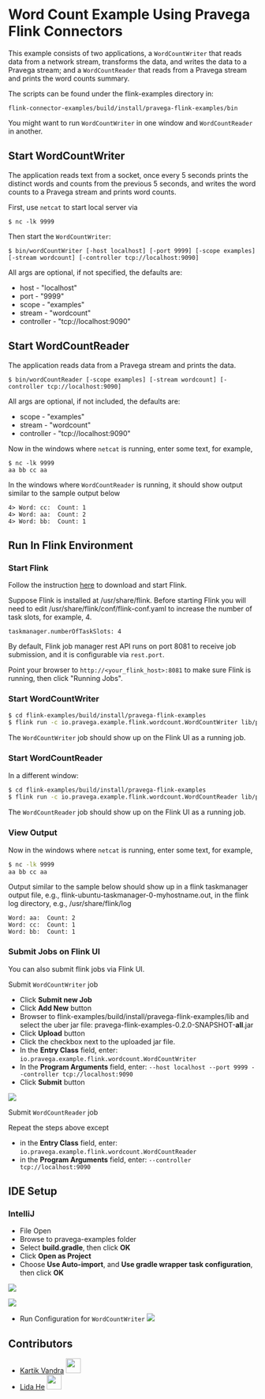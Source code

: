 # Word Count Example Using Pravega Flink Connectors
This example consists of two applications, a `WordCountWriter` that reads data from a 
network stream, transforms the data, and writes the data to a Pravega stream; and a
`WordCountReader` that reads from a Pravega stream and prints the word counts summary.

The scripts can be found under the flink-examples directory in:
```
flink-connector-examples/build/install/pravega-flink-examples/bin
```
You might want to run `WordCountWriter` in one window and `WordCountReader` in another.


## Start WordCountWriter
The application reads text from a socket, once every 5 seconds prints the distinct words and counts from the previous 5 seconds, and writes the word counts to a Pravega stream and prints word counts.

First, use `netcat` to start local server via
```
$ nc -lk 9999
```

Then start the `WordCountWriter`:
```
$ bin/wordCountWriter [-host localhost] [-port 9999] [-scope examples] [-stream wordcount] [-controller tcp://localhost:9090]
```

All args are optional, if not specified, the defaults are:

 * host - "localhost"
 * port - "9999"
 * scope - "examples" 
 * stream - "wordcount"
 * controller - "tcp://localhost:9090"

## Start WordCountReader
The application reads data from a Pravega stream and prints the data.
```
$ bin/wordCountReader [-scope examples] [-stream wordcount] [-controller tcp://localhost:9090]
```
All args are optional, if not included, the defaults are:
 * scope - "examples"
 * stream - "wordcount"
 * controller - "tcp://localhost:9090"

Now in the windows where `netcat` is running, enter some text, for example,
```
$ nc -lk 9999
aa bb cc aa
```

In the windows where `WordCountReader` is running, it should show output similar to the sample output below
```
4> Word: cc:  Count: 1
4> Word: aa:  Count: 2
4> Word: bb:  Count: 1
```
 
## Run In Flink Environment

### Start Flink

Follow the instruction [here](https://ci.apache.org/projects/flink/flink-docs-stable/quickstart/setup_quickstart.html) to download and start Flink.

Suppose Flink is installed at /usr/share/flink. Before starting Flink you will need to edit /usr/share/flink/conf/flink-conf.yaml to increase the number of task slots, for example, 4.
```
taskmanager.numberOfTaskSlots: 4
```

By default, Flink job manager rest API runs on port 8081 to receive job submission, and it is configurable via `rest.port`.

Point your browser to `http://<your_flink_host>:8081` to make sure Flink is running, then click "Running Jobs".

### Start WordCountWriter

```bash
$ cd flink-examples/build/install/pravega-flink-examples
$ flink run -c io.pravega.example.flink.wordcount.WordCountWriter lib/pravega-flink-examples-<samples-version>-all.jar --host localhost --port 9999 --controller tcp://localhost:9090
```

The `WordCountWriter` job should show up on the Flink UI as a running job.

### Start WordCountReader

In a different window:

```bash
$ cd flink-examples/build/install/pravega-flink-examples
$ flink run -c io.pravega.example.flink.wordcount.WordCountReader lib/pravega-flink-examples-<samples-version>-all.jar --controller tcp://localhost:9090
```

The `WordCountReader` job should show up on the Flink UI as a running job.

### View Output
Now in the windows where `netcat` is running, enter some text, for example,

```bash
$ nc -lk 9999
aa bb cc aa
```

Output similar to the sample below should show up in a flink taskmanager output file, e.g., flink-ubuntu-taskmanager-0-myhostname.out, in the flink log directory, e.g., /usr/share/flink/log
```
Word: aa:  Count: 2
Word: cc:  Count: 1
Word: bb:  Count: 1
```

### Submit Jobs on Flink UI

You can also submit flink jobs via Flink UI.

Submit `WordCountWriter` job

- Click **Submit new Job**
- Click **Add New** button
- Browser to flink-examples/build/install/pravega-flink-examples/lib and select the uber jar file: pravega-flink-examples-0.2.0-SNAPSHOT-**all**.jar
- Click **Upload** button
- Click the checkbox next to the uploaded jar file.
- In the **Entry Class** field, enter: ```io.pravega.example.flink.wordcount.WordCountWriter```
- In the **Program Arguments** field, enter: ```--host localhost --port 9999 --controller tcp://localhost:9090```
- Click **Submit** button

![](image/flink-wordcount-submit-writer.png)

Submit `WordCountReader` job

Repeat the steps above except
- in the **Entry Class** field, enter: ```io.pravega.example.flink.wordcount.WordCountReader```
- in the **Program Arguments** field, enter: ```--controller tcp://localhost:9090```

## IDE Setup
### IntelliJ
- File Open
- Browse to pravega-examples folder
- Select **build.gradle**, then click **OK**
- Click **Open as Project**
- Choose **Use Auto-import**, and **Use gradle wrapper task configuration**, then click **OK**

![](image/flink-wordcount-intellij-01.png)

![](image/flink-wordcount-intellij-02.png)

- Run Configuration for `WordCountWriter`
![](image/flink-wordcount-intellij-04.png)

## Contributors ##
* [Kartik Vandra](https://github.com/kvandra)   <img src="https://avatars3.githubusercontent.com/u/5042709?s=460&v=4" width="30" height="30">
* [Lida He](https://github.com/hldnova)   <img src="https://avatars0.githubusercontent.com/u/11613034?s=460&v=4" width="30" height="30">
